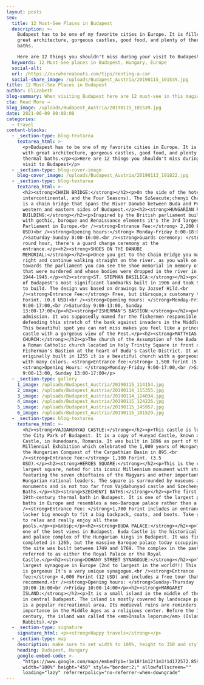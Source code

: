 ```yaml
---
layout: posts
seo:
  title: 12 Must-See Places in Budapest
  description: >-
    Budapest has to be one of my favorite cities in Europe. It is filled with
    great architecture, gorgeous castles, good food, and plenty of thermal
    baths.

    Here are 12 things you shouldn't miss during your visit to Budapest
  keywords: 12 Must-See places in Budapest, Hungary, Europe
  social-alt:
  url: /https://ourwhereabouts.com/tips/renting-a-car
  social-share_image: /uploads/Budapest_Austria/20190115_101539.jpg
title: 12 Must-See Places in Budapest
author: Elizabeth
blog-summary: When visiting Budapest here are 12 must-see in this magical city
cta: Read More →
blog_image: /uploads/Budapest_Austria/20190115_101539.jpg
date: 2021-06-09 00:00:00
categories:
  - travel
content-blocks:
  - _section-type: blog-textarea
    textarea_html: >-
      <p>Budapest has to be one of my favorite cities in Europe. It is filled
      with great architecture, gorgeous castles, good food, and plenty of
      thermal baths.</p><p>Here are 12 things you shouldn't miss during your
      visit to Budapest</p>
  - _section-type: blog-cover-image
    blog-cover_image: /uploads/Budapest_Austria/20190113_191822.jpg
  - _section-type: blog-textarea
    textarea_html: >-
      <h2><strong>CHAIN BRIDGE:</strong></h2><p>On the side of the hotel (D8,
      intercontinental, and the Four Seasons). The Sz&eacute;chenyi Chain Bridge
      is a chain bridge that spans the River Danube between Buda and Pest, the
      western and eastern sides of Budapest.</p><h2><strong>HUNGARIAN PARLIAMENT
      BUILDING:</strong></h2><p>Inspired by the British parliament building,
      with gothic, baroque and Renaissance elements it's the 3rd largest
      Parliament in Europe.<br /><strong>Entrance Fee:</strong> 2,200 Forint (7
      USD)<br /><strong>Opening hours:</strong> Monday-Friday 8:00-18:00.<br
      />Saturday-Sunday 8:00-16:00.<br /><strong>Guards ceremony: </strong>Every
      round hour, there's a guard change ceremony at the
      entrance.</p><h2><strong>SHOES ON THE DANUBE
      MEMORIAL:</strong></h2><p>Once you get to the Chain Bridge you make a
      right and continue walking straight on the river. as you walk on the river
      towards the parliament you can see the shoe memorial in memory of the Jews
      that were murdered and whose bodies were dropped in the river in
      1944-1945.</p><h2><strong>ST. STEPHAN BASILICA:</strong></h2><p>It is one
      of Budapest's most significant landmarks built in 1906 and took 50 years
      to build. The design was based on drawings by Jozsef Hild.<br
      /><strong>Entrance Fee:</strong> Free, but it&rsquo;s customary to pay 200
      Forint. (0.6 USD)<br /><strong>Opening Hours: </strong>Monday-Friday
      9:00-17:00,<br />Saturday 9:00-13:00, Sunday
      13:00-17:00</p><h2><strong>FISHERMAN'S BASTION:</strong></h2><p>Free
      admission. It was supposedly named for the fishermen responsible for
      defending this stretch of the bank against invaders in the Middle Ages.
      This beautiful spot you can not miss makes you feel like a princess in a
      castle with a gorgeous view of the Pest.</p><h2><strong>MATTHIAS
      CHURCH:</strong></h2><p>The church of the Assumption of the Buda castle is
      a Roman Catholic church located in Holy Trinity Square in front of the
      Fisherman's Bastion at the heart of Buda's Castle District. It was
      originally built in 1255 it is a beautiful church with a gorgeous roof
      with many colors. <strong>Entrance fee:</strong> 1,500 forint (5 USD)
      <strong>Opening Hours: </strong>Monday-Friday 9:00-17:00,<br />Saturday
      9:00-13:00, Sunday 13:00-17:00</p>
  - _section-type: gallery
    1_image: /uploads/Budapest_Austria/20190115_114154.jpg
    2_image: /uploads/Budapest_Austria/20190114_115355.jpg
    3_image: /uploads/Budapest_Austria/20190114_124034.jpg
    4_image: /uploads/Budapest_Austria/20190115_124226.jpg
    5_image: /uploads/Budapest_Austria/20190115_145957.jpg
    6_image: /uploads/Budapest_Austria/20190115_101529.jpg
  - _section-type: blog-textarea
    textarea_html: >-
      <h2><strong>VAJDAHUNYAD CASTLE:</strong></h2><p>This castle is located in
      the City Park of Budapest. It is a copy of Hunyad Castle, known as Corvin
      Castle, in Hunedoara, Romania. It was built in 1896 as part of the
      Millennial Exhibition which celebrated the 1,000 years of Hungary since
      the Hungarian Conquest of the Carpathian Basin in 895.<br
      /><strong>Entrance Fee:</strong> 1,100 Forint. (3.5
      USD).</p><h2><strong>HEROES SQUARE:</strong></h2><p>This is the city's
      largest square, noted for its iconic Millennium monument with statues
      featuring the seven chieftains of the Magyars and other important
      Hungarian national leaders. The square is surrounded by museums and
      monuments and is not too far from Vajdahunyad castle and Szechenyi
      Baths.</p><h2><strong>SZECHENYI BATHS:</strong></h2><p>The first
      19th-century thermal bath in Budapest. It is one of the largest public
      baths in Europe and resembles a neo-Baroque palace rather than a bath.<br
      /><strong>Entrance Fee: </strong>1,700 Forint includes an entrance and a
      locker big enough to fit a big backpack, coats, and boots. Take your time
      to relax and really enjoy all these
      pools.</p><p>&nbsp;</p><h2><strong>BUDA PALACE:</strong></h2><p>This is
      one of the best views in Budapest. Buda Castle is the historical castle
      and palace complex of the Hungarian kings in Budapest. It was first
      completed in 1265, but the massive Baroque palace today occupying most of
      the site was built between 1749 and 1769. The complex in the past was
      referred to as either the Royal Palace or the Royal
      Castle.</p><h2><strong>DOHANY STREET SYNAGOGUE:</strong></h2><p>The
      largest synagogue in Europe (2nd to largest in the world!!) This synagogue
      is gorgeous It's a very unique synagogue.<br /><strong>Entrance
      fee:</strong> 4,000 Forint (12 USD) and includes a free tour that I highly
      recommend.<br /><strong>Opening hours: </strong>Sunday-Thursday
      10:00-16:00<br />Friday 10:00-14:00</p><h2><strong>MARGARET
      ISLAND:</strong></h2><p>It is a small island in the middle of the Danube
      in central Budapest. The island is mostly covered by landscape parks and
      is a popular recreational area. Its medieval ruins are reminders of its
      importance in the Middle Ages as a religious center. Before the 14th
      century, the island was called the <em>Insula leporum</em> (Island of
      Rabbits).</p>
  - _section-type: signature
    signature_html: <p><strong>Happy travels</strong></p>
  - _section-type: map
    description: make sure to set width to 100%, height to 350 and style to border 2
    heading: Budapest, Hungary
    google-embed-code: >-
      "https://www.google.com/maps/embed?pb=!1m18!1m12!1m3!1d172572.85980156928!2d18.990218602683893!3d47.481128146579536!2m3!1f0!2f0!3f0!3m2!1i1024!2i768!4f13.1!3m3!1m2!1s0x4741c334d1d4cfc9%3A0x400c4290c1e1160!2sBudapest%2C%20Hungary!5e0!3m2!1sen!2sus!4v1662053740674!5m2!1sen!2sus"
      width="100%" height="450" style="border:2;" allowfullscreen=""
      loading="lazy" referrerpolicy="no-referrer-when-downgrade"
---
```


